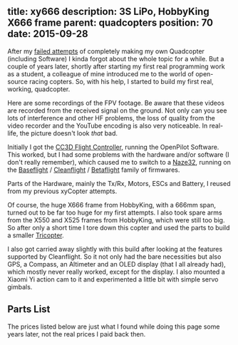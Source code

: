 title: xy666
description: 3S LiPo, HobbyKing X666 frame
parent: quadcopters
position: 70
date: 2015-09-28
---

<!--% backToParent() %-->

After my [failed attempts](xycontrol.html) of completely making my own Quadcopter (including Software) I kinda forgot about the whole topic for a while.
But a couple of years later, shortly after starting my first real programming work as a student, a colleague of mine introduced me to the world of open-source racing copters.
So, with his help, I started to build my first real, working, quadcopter.

<!--%
# TODO photos?
%-->

Here are some recordings of the FPV footage.
Be aware that these videos are recorded from the received signal on the ground.
Not only can you see lots of interference and other HF problems, the loss of quality from the video recorder and the YouTube encoding is also very noticeable.
In real-life, the picture doesn't look *that* bad.

<!--%
lightgallery([
    [ "https://www.youtube.com/watch?v=nU8ePJAclYo", "img/xy666_test_flight_thumb.jpg", "X666 Quadcopter Test Flight" ],
    [ "https://www.youtube.com/watch?v=-IGvCzKaWF0", "img/xy666_test_thumb.jpg", "Quadcopter Test Flight" ],
    [ "https://www.youtube.com/watch?v=iYFZvz2POkc", "img/xy666_crash2_thumb.jpg", "Quadcopter Crash" ],
    [ "https://www.youtube.com/watch?v=JpmQ9mOIgUo", "img/xy666_crash_thumb.jpg", "Quadcopter FPV Crash" ],
    [ "https://www.youtube.com/watch?v=98pcaFgXnbE", "img/xy666_crash1_thumb.jpg", "X666 Quadcopter Crash 1" ],
    [ "https://www.youtube.com/watch?v=E-lgQe0WGOg", "img/xy666_crash3_thumb.jpg", "X666 Quadcopter Crash 2" ],
])
%-->

Initially I got the [CC3D Flight Controller](https://opwiki.readthedocs.io/en/latest/user_manual/cc3d/cc3d.html), running the OpenPilot Software.
This worked, but I had some problems with the hardware and/or software (I don't really remember), which caused me to switch to a [Naze32](http://abusemark.com/store/index.php?main_page=product_info&products_id=38), running on the [Baseflight](https://github.com/multiwii/baseflight) / [Cleanflight](http://cleanflight.com/) / [Betaflight](https://betaflight.com/) family of firmwares.

Parts of the Hardware, mainly the Tx/Rx, Motors, ESCs and Battery, I reused from my previous xyCopter attempts.

Of course, the huge X666 frame from HobbyKing, with a 666mm span, turned out to be far too huge for my first attempts.
I also took spare arms from the X550 and X525 frames from HobbyKing, which were still too big.
So after only a short time I tore down this copter and used the parts to build a smaller [Tricopter](trifecta.html).

I also got carried away slightly with this build after looking at the features supported by Cleanflight.
So it not only had the bare necessities but also GPS, a Compass, an Altimeter and an OLED display (that I all already had), which mostly never really worked, except for the display.
I also mounted a Xiaomi Yi action cam to it and experimented a little bit with simple servo gimbals.

## Parts List

The prices listed below are just what I found while doing this page some years later, not the real prices I paid back then.

<!--%
tableHelper([ "align-right", "align-last-right", "align-right monospaced"],
    [ "Part", "Description", "Cost" ], [
        [ "Frame", ("HobbyKing X666 Glass Fiber Quadcopter Frame 666mm", "https://hobbyking.com/en_us/hobbyking-x666-glass-fiber-quadcopter-frame-666mm.html?___store=en_us"), "17.88€" ],
        [ "FC", ("Openpilot CC3D Flight Controller With Cable Set", "https://hobbyking.com/en_us/openpilot-cc3d-flight-controller-with-cable-set-fully-authorized.html"), "17.39€" ],
        [ "ESCs", ("", ""), "€" ],
        [ "Motors", ("4x Robbe Roxxy 2824-34 1100KV", "https://www.hobbydirekt.de/Neuheiten-2016/Manufacturer/Robbe2/Robbe/Elektromotoren/ROXXY-BL-OUTRUNNER-2824-34-Robbe-1-477834-477834::78190.html"), "113.60€" ],
        [ "Props", ("", ""), "€" ],
        [ "Cam", ("Sony 700TVL PAL FPV Camera", "https://amzn.to/3i0cUh8"), "15.00€" ],
        [ "VTx", ("Boscam 5.8Ghz 200mW FPV Transmitter", "https://hobbyking.com/de_de/boscam-5-8ghz-200mw-fpv-transmitter.html"), "22.79€" ],
        [ "OSD", ("Minim OSD v1.1", "https://hobbyking.com/en_us/minim-osd-v1-1.html"), "19.79€" ],
        [ "Rx", ("FrSky D8R-XP 2.4Ghz Receiver (w/telemetry & CPPM)", "https://hobbyking.com/en_us/frsky-d8r-xp-2-4ghz-receiver-w-telemetry-cppm.html"), "25.66€" ],
        [ "Battery", ("Turnigy 4000mAh 3S 30C Lipo Pack w/XT-60", "https://hobbyking.com/en_us/turnigy-4000mah-3s-30c-lipo-pack-xt-60.html?queryID=&objectID=69420"), "26.09€" ],
        [ "", "Sum", "€" ]
    ]
)
%-->
